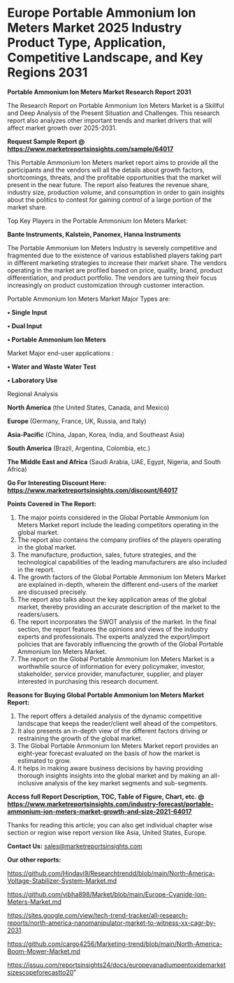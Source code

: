 # Europe Portable Ammonium Ion Meters Market 2025 Industry Product Type, Application, Competitive Landscape, and Key Regions 2031

<strong>Portable Ammonium Ion Meters Market Research Report 2031</strong>

The Research Report on Portable Ammonium Ion Meters Market is a Skillful and Deep Analysis of the Present Situation and Challenges. This research report also analyzes other important trends and market drivers that will affect market growth over 2025-2031.

<strong>Request Sample Report @ <a href=https://www.marketreportsinsights.com/sample/64017>https://www.marketreportsinsights.com/sample/64017</a></strong>

This Portable Ammonium Ion Meters market report aims to provide all the participants and the vendors will all the details about growth factors, shortcomings, threats, and the profitable opportunities that the market will present in the near future. The report also features the revenue share, industry size, production volume, and consumption in order to gain insights about the politics to contest for gaining control of a large portion of the market share.

Top Key Players in the Portable Ammonium Ion Meters Market:

<strong>Bante Instruments, Kalstein, Panomex, Hanna Instruments</strong>

The Portable Ammonium Ion Meters Industry is severely competitive and fragmented due to the existence of various established players taking part in different marketing strategies to increase their market share. The vendors operating in the market are profiled based on price, quality, brand, product differentiation, and product portfolio. The vendors are turning their focus increasingly on product customization through customer interaction.

Portable Ammonium Ion Meters Market Major Types are:

<strong>• Single Input

• Dual Input

• Portable Ammonium Ion Meters</strong>

Market Major end-user applications :

<strong>• Water and Waste Water Test

• Laboratory Use</strong>

Regional Analysis

</u><strong><b>North America</b></strong> (the United States, Canada, and Mexico)

<strong><b>Europe </b></strong>(Germany, France, UK, Russia, and Italy)

<strong><b>Asia-Pacific</b></strong> (China, Japan, Korea, India, and Southeast Asia)

<strong><b>South America</b></strong> (Brazil, Argentina, Colombia, etc.)

<strong><b>The Middle East and Africa</b></strong> (Saudi Arabia, UAE, Egypt, Nigeria, and South Africa)

<strong>Go For Interesting Discount Here: <a href=https://www.marketreportsinsights.com/discount/64017>https://www.marketreportsinsights.com/discount/64017</a></strong>

<strong>Points Covered in The Report:</strong>
<ol>
  <li>The major points considered in the Global Portable Ammonium Ion Meters Market report include the leading competitors operating in the global market.</li>
  <li>The report also contains the company profiles of the players operating in the global market.</li>
  <li>The manufacture, production, sales, future strategies, and the technological capabilities of the leading manufacturers are also included in the report.</li>
  <li>The growth factors of the Global Portable Ammonium Ion Meters Market are explained in-depth, wherein the different end-users of the market are discussed precisely.</li>
  <li>The report also talks about the key application areas of the global market, thereby providing an accurate description of the market to the readers/users.</li>
  <li>The report incorporates the SWOT analysis of the market. In the final section, the report features the opinions and views of the industry experts and professionals. The experts analyzed the export/import policies that are favorably influencing the growth of the Global Portable Ammonium Ion Meters Market.</li>
  <li>The report on the Global Portable Ammonium Ion Meters Market is a worthwhile source of information for every policymaker, investor, stakeholder, service provider, manufacturer, supplier, and player interested in purchasing this research document.</li>
</ol>
<strong>Reasons for Buying Global Portable Ammonium Ion Meters Market Report:</strong>

<ol>
  <li>The report offers a detailed analysis of the dynamic competitive landscape that keeps the reader/client well ahead of the competitors.</li>
  <li>It also presents an in-depth view of the different factors driving or restraining the growth of the global market.</li>
  <li>The Global Portable Ammonium Ion Meters Market report provides an eight-year forecast evaluated on the basis of how the market is estimated to grow.</li>
  <li>It helps in making aware business decisions by having providing thorough insights insights into the global market and by making an all-inclusive analysis of the key market segments and sub-segments.</li>
</ol>
<strong>Access full Report Description, TOC, Table of Figure, Chart, etc. @ <a href=https://www.marketreportsinsights.com/industry-forecast/portable-ammonium-ion-meters-market-growth-and-size-2021-64017>https://www.marketreportsinsights.com/industry-forecast/portable-ammonium-ion-meters-market-growth-and-size-2021-64017</a></strong>


Thanks for reading this article; you can also get individual chapter wise section or region wise report version like Asia, United States, Europe.

<strong>Contact Us:</strong>
sales@marketreportsinsights.com

<strong>Our other reports:</strong>

<a href=https://github.com/Hindavi9/Researchtrendd/blob/main/North-America-Voltage-Stabilizer-System-Market.md>https://github.com/Hindavi9/Researchtrendd/blob/main/North-America-Voltage-Stabilizer-System-Market.md</a>

<a href=https://github.com/vibha898/Market/blob/main/Europe-Cyanide-Ion-Meters-Market.md>https://github.com/vibha898/Market/blob/main/Europe-Cyanide-Ion-Meters-Market.md</a>

<a href=https://sites.google.com/view/tech-trend-tracker/all-research-reports/north-america-nanomanipulator-market-to-witness-xx-cagr-by-2031>https://sites.google.com/view/tech-trend-tracker/all-research-reports/north-america-nanomanipulator-market-to-witness-xx-cagr-by-2031</a>

<a href=https://github.com/cargo4256/Marketing-trend/blob/main/North-America-Boom-Mower-Market.md>https://github.com/cargo4256/Marketing-trend/blob/main/North-America-Boom-Mower-Market.md</a>

<a href=https://issuu.com/reportsinsights24/docs/europevanadiumpentoxidemarketsizescopeforecastto20>https://issuu.com/reportsinsights24/docs/europevanadiumpentoxidemarketsizescopeforecastto20</a>"
